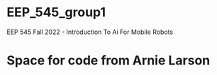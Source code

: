 # EEP_545_group1
EEP 545 Fall 2022 - Introduction To Ai For Mobile Robots

# Space for code from Arnie Larson


